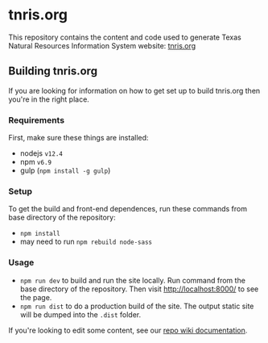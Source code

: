 # tnris.org

This repository contains the content and code used to generate Texas Natural
Resources Information System website: [tnris.org](http://tnris.org)

## Building tnris.org

If you are looking for information on how to get set up to build tnris.org then
you're in the right place.

### Requirements

First, make sure these things are installed:

 - nodejs `v12.4`
 - npm `v6.9`
 - gulp (`npm install -g gulp`)

### Setup

To get the build and front-end dependences, run these commands from base
directory of the repository:

 - `npm install`
 - may need to run `npm rebuild node-sass`

### Usage

* `npm run dev` to build and run the site locally. Run command from the base directory of the repository. Then visit [http://localhost:8000/](http://localhost:8000/) to see the page.
* `npm run dist` to do a production build of the site. The output static site will be dumped into the `.dist` folder.

If you're looking to edit some content, see our [repo wiki documentation](https://github.com/TNRIS/tnris.org/wiki).
